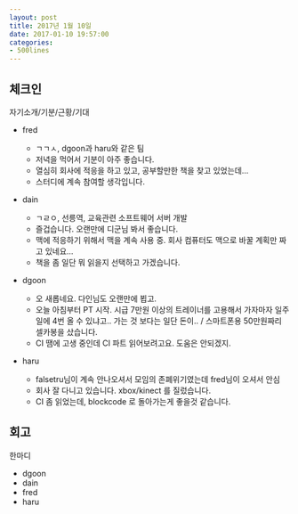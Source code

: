 ```yaml
---
layout: post
title: 2017년 1월 10일
date: 2017-01-10 19:57:00
categories:
- 500lines
---
```


## 체크인

자기소개/기분/근황/기대

* fred
  * ㄱㄱㅅ, dgoon과 haru와 같은 팀
  * 저녁을 먹어서 기분이 아주 좋습니다.
  * 열심히 회사에 적응을 하고 있고, 공부할만한 책을 찾고 있었는데...
  * 스터디에 계속 참여할 생각입니다.

* dain
  * ㄱㄹㅇ, 선릉역, 교육관련 소프트웨어 서버 개발
  * 즐겁습니다. 오랜만에 디군님 봐서 좋습니다.
  * 맥에 적응하기 위해서 맥을 계속 사용 중. 회사 컴퓨터도 맥으로 바꿀 계획만 짜고 있네요...
  * 책을 좀 일단 뭐 읽을지 선택하고 가겠습니다.

* dgoon
  * 오 새롭네요. 다인님도 오랜만에 뵙고.
  * 오늘 아침부터 PT 시작. 시급 7만원 이상의 트레이너를 고용해서 가자마자 일주일에 4번 올 수 있냐고.. 가는 것 보다는 일단 돈이.. / 스마트폰용 50만원짜리 셀카봉을 샀습니다.
  * CI 땜에 고생 중인데 CI 파트 읽어보려고요. 도움은 안되겠지.

* haru
  * falsetru님이 계속 안나오셔서 모임의 존폐위기였는데 fred님이 오셔서 안심
  * 회사 잘 다니고 있습니다. xbox/kinect 를 질렀습니다.
  * CI 좀 읽었는데, blockcode 로 돌아가는게 좋을것 같습니다.


## 회고

한마디

* dgoon
* dain
* fred
* haru
